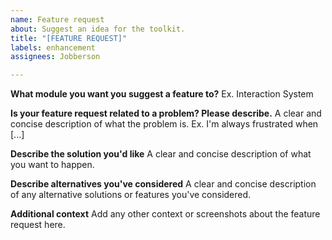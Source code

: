 ```yaml
---
name: Feature request
about: Suggest an idea for the toolkit.
title: "[FEATURE REQUEST]"
labels: enhancement
assignees: Jobberson

---
```


**What module you want you suggest a feature to?**
Ex. Interaction System

**Is your feature request related to a problem? Please describe.**
A clear and concise description of what the problem is. Ex. I'm always frustrated when [...]

**Describe the solution you'd like**
A clear and concise description of what you want to happen.

**Describe alternatives you've considered**
A clear and concise description of any alternative solutions or features you've considered.

**Additional context**
Add any other context or screenshots about the feature request here.
